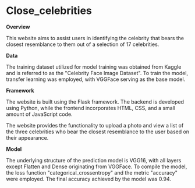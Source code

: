 # Close_celebrities

**Overview**

This website aims to assist users in identifying the celebrity that bears the closest 
resemblance to them out of a selection of 17 celebrities.

**Data**

The training dataset utilized for model training was obtained from Kaggle and is referred to as 
the "Celebrity Face Image Dataset". To train the model, transfer learning was employed, with VGGFace serving as the base model.

**Framework**

The website is built using the Flask framework. The backend is developed using Python, 
while the frontend incorporates HTML, CSS, and a small amount of JavaScript code.

The website provides the functionality to upload a photo and view a list of the three 
celebrities who bear the closest resemblance to the user based on their appearance.

**Model**

The underlying structure of the prediction model is VGG16, with all layers except Flatten and Dense originating from VGGFace. 
To compile the model, the loss function "categorical_crossentropy" and the metric "accuracy" were employed. 
The final accuracy achieved by the model was 0.94.  


